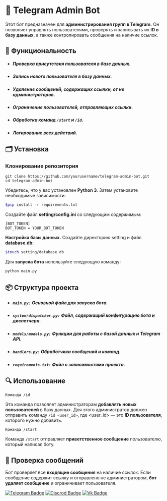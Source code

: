 # 🤖 Telegram Admin Bot

Этот бот предназначен для **администрирования групп в Telegram.** Он позволяет управлять пользователями, проверять и записывать их **ID в базу данных**, а также контролировать сообщения на наличие ссылок.

## 📌 Функциональность 

- ##### Проверка присутствия пользователя в базе данных.

- ##### Запись нового пользователя в базу данных.
- ##### Удаление сообщений, содержащих ссылки, от не администраторов.
- ##### Ограничение пользователей, отправляющих ссылки.
- ##### Обработка команд `/start` и `/id`.
- ##### Логирование всех действий.

## 🗂️ Установка

### Клонирование репозитория

```githubexpressionlanguage
git clone https://github.com/yourusername/telegram-admin-bot.git
cd telegram-admin-bot
```

Убедитесь, что у вас установлен **Python 3**. Затем установите необходимые зависимости:
```bash
$pip install -r requirements.txt
```


Создайте файл **setting/config.ini** со следующим содержимым:

```
[BOT_TOKEN]
BOT_TOKEN = YOUR_BOT_TOKEN
```
**Настройка базы данных.**
Создайте директорию setting и файл **database.db:**

```bash
$touch setting/database.db
```

Для **запуска бота** используйте следующую команду:

```Bash
python main.py
```

## 📦 Структура проекта

- ##### `main.py:` Основной файл для запуска бота.
- ##### `system/dispatcher.py:` Файл, содержащий конфигурацию бота и диспетчера.
- ##### `models/models.py:` Функции для работы с базой данных и Telegram API.
- ##### `handlers.py:` Обработчики сообщений и команд.
- ##### `requirements.txt:` Файл с зависимостями проекта.

## 🔍 Использование

`Команда /id`

Эта команда позволяет администраторам **добавлять новых пользователей** в базу данных. Для этого администратор должен отправить команду `/id <user_id>`, где <user_id> — это **ID пользователя**, которого нужно добавить.

`Команда /start`

Команда `/start` отправляет **приветственное сообщение** пользователю, который написал боту.

## 💭 Проверка сообщений

Бот проверяет все **входящие сообщения** на наличие ссылок. Если сообщение содержит ссылку и отправлено не администратором, **бот удаляет сообщение** и ограничивает пользователя.

[![Telegram Badge](https://img.shields.io/badge/-vvlad_islov-blue?style=flat&logo=Telegram&logoColor=white)](https://t.me/vvlad_islovv) 
[![Discrod Badge](https://img.shields.io/badge/-Evka-darkslateblue?style=flat&logo=Discord&logoColor=#4B0082)](https://discordapp.com/users/1144549294813224960/)
[![Vk Badge](https://img.shields.io/badge/-Vladislov-dodgerblue?style=flat&logo=VK&logoColor=#4B0082)](https://vk.com/vvlad_islovv)